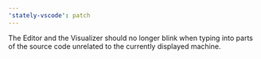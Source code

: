 ```yaml
---
'stately-vscode': patch
---
```


The Editor and the Visualizer should no longer blink when typing into parts of the source code unrelated to the currently displayed machine.
